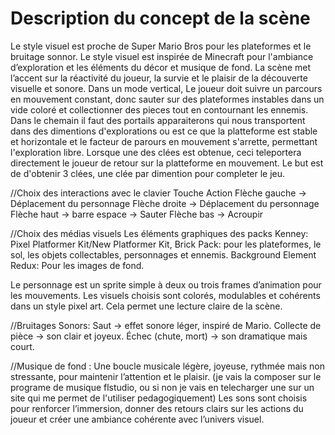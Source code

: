 # Description du concept de la scène
Le style visuel est proche de Super Mario Bros pour les plateformes et le bruitage sonnor. 
Le style visuel est inspirée de Minecraft pour l'ambiance d’exploration et les éléments du décor et musique de fond.
La scène met l’accent sur la réactivité du joueur, la survie et le plaisir de la découverte visuelle et sonore.
Dans un mode vertical, Le joueur doit suivre un parcours en mouvement constant, donc sauter sur des plateformes instables dans un vide coloré et collectionner des pieces tout en contournant les ennemis. 
Dans le chemain il faut des portails apparaiterons qui nous transportent dans des dimentions d'explorations ou est ce que la platteforme est stable et horizontale et le facteur de parours en mouvement s'arrette, permettant l'exploration libre. 
Lorsque une des clées est obtenue, ceci teleportera directement le joueur de retour sur la platteforme en mouvement.
Le but est de d'obtenir 3 clées, une clée par dimention pour completer le jeu.

//Choix des interactions avec le clavier
Touche	         Action
Flèche gauche  → Déplacement du personnage
Flèche droite  → Déplacement du personnage
Flèche haut    → barre espace → Sauter
Flèche bas     → Acroupir

//Choix des médias visuels
Les éléments graphiques des packs Kenney:
Pixel Platformer Kit/New Platformer Kit, Brick Pack: pour les plateformes, le sol, les objets collectables, personnages et ennemis.
Background Element Redux: Pour les images de fond.

Le personnage est un sprite simple à deux ou trois frames d’animation pour les mouvements.
Les visuels choisis sont colorés, modulables et cohérents dans un style pixel art. Cela permet une lecture claire de la scène.

//Bruitages Sonors:
Saut → effet sonore léger, inspiré de Mario.
Collecte de pièce → son clair et joyeux.
Échec (chute, mort) → son dramatique mais court.

//Musique de fond :
Une boucle musicale légère, joyeuse, rythmée mais non stressante, pour maintenir l’attention et le plaisir.
(je vais la composer sur le programe de musique flstudio, ou si non je vais en telecharger une sur un site qui me permet de l'utiliser pedagogiquement)
Les sons sont choisis pour renforcer l’immersion, donner des retours clairs sur les actions du joueur et créer une ambiance cohérente avec l’univers visuel.
